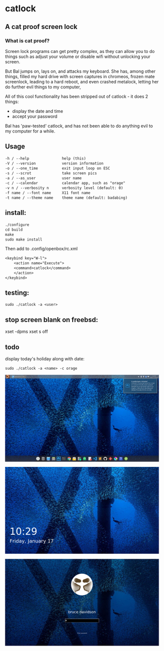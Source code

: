 # catlock

## A cat proof screen lock 

###  What is cat proof?

Screen lock programs can get pretty complex, as they can allow you to do things such as adjust your volume or disable wifi without unlocking your screen.

But Bal jumps on, lays on, and attacks my keyboard. She has, among other things, filled my hard drive with screen captures in chromeos, frozen mate screenlock, leading to a hard reboot, and even crashed metalock, letting her do further evil things to my computer,

All of this cool functionality has been stripped out of catlock - it does 2 things:

* display the date and time
* accept your password

Bal has 'paw-tested' catlock, and has not been able to do anything evil to my computer for a while.


## Usage

    -h / --help               help (this)
    -V / --version            version information
    -o / --one_time           exit input loop on ESC
    -s / --scrot              take screen pics
    -a / --as_user            user name
    -c / --calendar           calendar app, such as "orage"
    -v n / --verbosity n      verbosity level (default: 0)
    -f name / --font name     X11 font name 
    -t name / --theme name    theme name (default: badabing)    

## install:
    ./configure
    cd build
    make
    sudo make install


Then add to .config/openbox/rc.xml
```
<keybind key="W-l">
    <action name="Execute">
    <command>catlock</command>
    </action>
</keybind>
```

## testing: 

    sudo ./catlock -a <user>


## stop screen blank on freebsd:
xset -dpms
xset s off

## todo

display today's holiday along with date:

    sudo ./catlock -a <name> -c orage


![Screenshot](https://github.com/darkoverlordofdata/kitty-cat-lock/raw/master/assets/0.png "Screenshot")

![Screenshot](https://github.com/darkoverlordofdata/kitty-cat-lock/raw/master/assets/1.png "Screenshot")

![Screenshot](https://github.com/darkoverlordofdata/kitty-cat-lock/raw/master/assets/2.png "Screenshot")